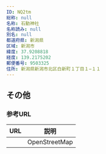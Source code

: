 ```yaml
---
ID: NQ2tm
総称: null
名称: 石動神社
名称読み: null
別名: null
都道府県: 新潟県
区域: 新潟市
緯度: 37.9208818
経度: 139.2175202
郵便番号: 9503325
住所: 新潟県新潟市北区白新町１丁目１−１１
---
```


## その他

### 参考URL

| URL | 説明          |
| --- | ------------- |
|     | OpenStreetMap |
